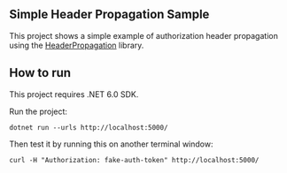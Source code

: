 
## Simple Header Propagation Sample

This project shows a simple example of authorization header propagation using the [HeaderPropagation](https://www.nuget.org/packages/Microsoft.AspNetCore.HeaderPropagation/6.0.8) library.

## How to run

This project requires .NET 6.0 SDK.

Run the project:

`dotnet run --urls http://localhost:5000/`

Then test it by running this on another terminal window:

`curl -H "Authorization: fake-auth-token" http://localhost:5000/`
